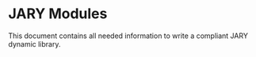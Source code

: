 # JARY Modules
This document contains all needed information to write a compliant JARY dynamic library. 
